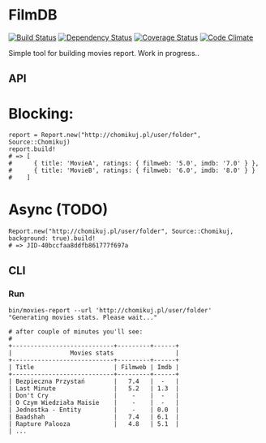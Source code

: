 # FilmDB

[![Build Status](https://api.travis-ci.org/kowal/filmdb.png)](https://travis-ci.org/kowal/filmdb)
[![Dependency Status](https://gemnasium.com/kowal/filmdb.png)](https://gemnasium.com/kowal/filmdb)
[![Coverage Status](https://coveralls.io/repos/kowal/filmdb/badge.png?branch=master)](https://coveralls.io/r/kowal/filmdb?branch=master)
[![Code Climate](https://codeclimate.com/github/kowal/filmdb.png)](https://codeclimate.com/github/kowal/filmdb)

Simple tool for building movies report. Work in progress..

## API

  # Blocking:
  
	report = Report.new("http://chomikuj.pl/user/folder", Source::Chomikuj)
	report.build!
	# => [
	#      { title: 'MovieA', ratings: { filmweb: '5.0', imdb: '7.0' } },
	#      { title: 'MovieB', ratings: { filmweb: '6.0', imdb: '8.0' } }
	#    ]

  # Async (TODO)

    Report.new("http://chomikuj.pl/user/folder", Source::Chomikuj, background: true).build!
    # => JID-40bccfaa8ddfb861777f697a

## CLI

### Run

    bin/movies-report --url 'http://chomikuj.pl/user/folder'
    "Generating movies stats. Please wait..."

    # after couple of minutes you'll see:
    #
    +----------------------------+---------+------+
    |                Movies stats                 |
    +----------------------------+---------+------+
    | Title                      | Filmweb | Imdb |
    +----------------------------+---------+------+
    | Bezpieczna Przystań        |   7.4   |  -   |
    | Last Minute                |   5.2   | 1.3  |
    | Don't Cry                  |    -    |  -   |
    | O Czym Wiedziała Maisie    |    -    |  -   |
    | Jednostka - Entity         |    -    | 0.0  |
    | Baadshah                   |   7.4   | 6.1  |
    | Rapture Palooza            |   4.8   | 5.1  |
    | ...


